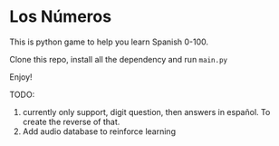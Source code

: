 # Los Números

This is python game to help you learn Spanish 0-100.

Clone this repo, install all the dependency and run ```main.py```

Enjoy!


TODO:

1. currently only support, digit question, then answers in español. To create the reverse of that.
3. Add audio database to reinforce learning
